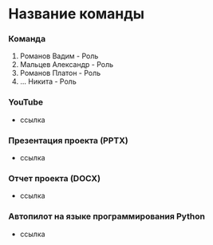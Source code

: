 # Название команды

### Команда
1. Романов Вадим - Роль
2. Мальцев Александр - Роль
3. Романов Платон - Роль
4. ... Никита - Роль

### YouTube 
+ ссылка 
### Презентация проекта (PPTX)
+ ссылка 
### Отчет проекта (DOCX)
+ ссылка 
### Автопилот на языке программирования Python
+ ссылка 
